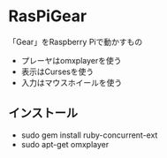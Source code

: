 # RasPiGear

「Gear」をRaspberry Piで動かすもの

* プレーヤはomxplayerを使う
* 表示はCursesを使う
* 入力はマウスホイールを使う

## インストール

* sudo gem install ruby-concurrent-ext 
* sudo apt-get omxplayer


